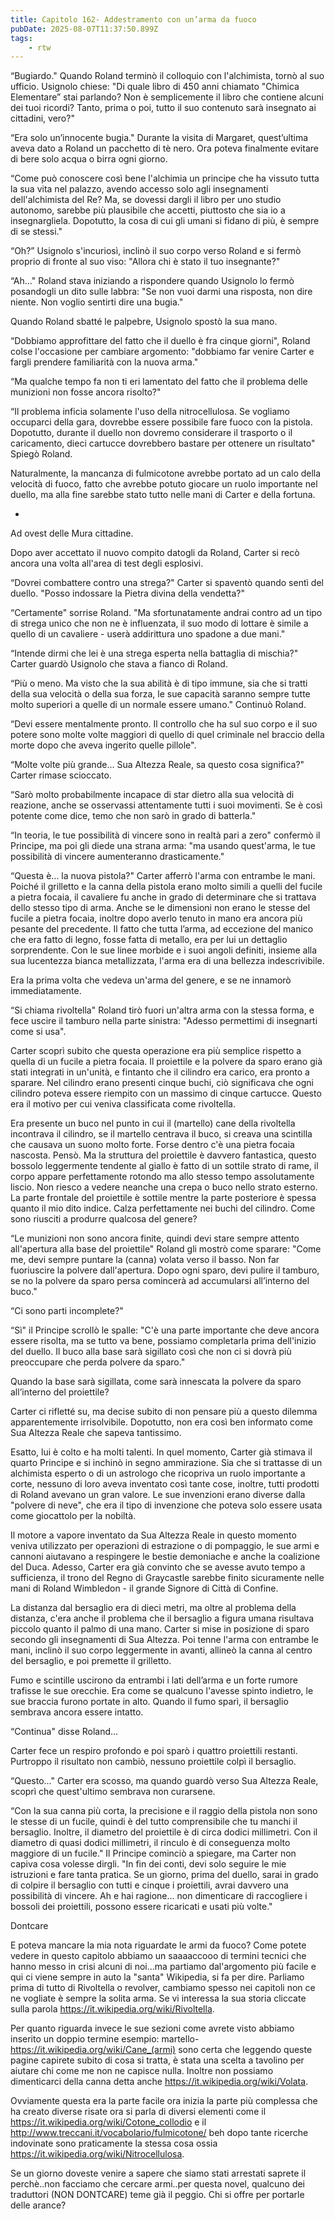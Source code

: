 ```yaml
---
title: Capitolo 162- Addestramento con un’arma da fuoco
pubDate: 2025-08-07T11:37:50.899Z
tags:
    - rtw
---
```







“Bugiardo." Quando Roland terminò il colloquio con l'alchimista, tornò al suo ufficio. Usignolo chiese: "Di quale libro di 450 anni chiamato "Chimica Elementare” stai parlando? Non è semplicemente il libro che contiene alcuni dei tuoi ricordi? Tanto, prima o poi, tutto il suo contenuto sarà insegnato ai cittadini, vero?"


“Era solo un’innocente bugia." Durante la visita di Margaret, quest’ultima aveva dato a Roland un pacchetto di tè nero. Ora poteva finalmente evitare di bere solo acqua o birra ogni giorno.


“Come può conoscere così bene l'alchimia un principe che ha vissuto tutta la sua vita nel palazzo, avendo accesso solo agli insegnamenti dell'alchimista del Re? Ma, se dovessi dargli il libro per uno studio autonomo, sarebbe più plausibile che accetti, piuttosto che sia io a insegnargliela. Dopotutto, la cosa di cui gli umani si fidano di più, è sempre di se stessi."


“Oh?” Usignolo s'incuriosì, inclinò il suo corpo verso Roland e si fermò proprio di fronte al suo viso: "Allora chi è stato il tuo insegnante?"


“Ah..." Roland stava iniziando a rispondere quando Usignolo lo fermò posandogli un dito sulle labbra: "Se non vuoi darmi una risposta, non dire niente. Non voglio sentirti dire una bugia."


Quando Roland sbatté le palpebre, Usignolo spostò la sua mano.


“Dobbiamo approfittare del fatto che il duello è fra cinque giorni", Roland colse l'occasione per cambiare argomento: "dobbiamo far venire Carter e fargli prendere familiarità con la nuova arma."


“Ma qualche tempo fa non ti eri lamentato del fatto che il problema delle munizioni non fosse ancora risolto?"


“Il problema inficia solamente l'uso della nitrocellulosa. Se vogliamo occuparci della gara, dovrebbe essere possibile fare fuoco con la pistola. Dopotutto, durante il duello non dovremo considerare il trasporto o il caricamento, dieci cartucce dovrebbero bastare per ottenere un risultato" Spiegò Roland.


Naturalmente, la mancanza di fulmicotone avrebbe portato ad un calo della velocità di fuoco, fatto che avrebbe potuto giocare un ruolo importante nel duello, ma alla fine sarebbe stato tutto nelle mani di Carter e della fortuna.


*


Ad ovest delle Mura cittadine.


Dopo aver accettato il nuovo compito datogli da Roland, Carter si recò ancora una volta all'area di test degli esplosivi.


“Dovrei combattere contro una strega?" Carter si spaventò quando sentì del duello. "Posso indossare la Pietra divina della vendetta?"


“Certamente" sorrise Roland. "Ma sfortunatamente andrai contro ad un tipo di strega unico che non ne è influenzata, il suo modo di lottare è simile a quello di un cavaliere - userà addirittura uno spadone a due mani."


“Intende dirmi che lei è una strega esperta nella battaglia di mischia?" Carter guardò Usignolo che stava a fianco di Roland.


“Più o meno. Ma visto che la sua abilità è di tipo immune, sia che si tratti della sua velocità o della sua forza, le sue capacità saranno sempre tutte molto superiori a quelle di un normale essere umano." Continuò Roland.


“Devi essere mentalmente pronto. Il controllo che ha sul suo corpo e il suo potere sono molte volte maggiori di quello di quel criminale nel braccio della morte dopo che aveva ingerito quelle pillole".


“Molte volte più grande... Sua Altezza Reale, sa questo cosa significa?" Carter rimase scioccato.


“Sarò molto probabilmente incapace di star dietro alla sua velocità di reazione, anche se osservassi attentamente tutti i suoi movimenti. Se è così potente come dice, temo che non sarò in grado di batterla."


“In teoria, le tue possibilità di vincere sono in realtà pari a zero" confermò il Principe, ma poi gli diede una strana arma: "ma usando quest'arma, le tue possibilità di vincere aumenteranno drasticamente."


“Questa è... la nuova  pistola?" Carter afferrò l'arma con entrambe le mani. Poiché il grilletto e la canna della pistola erano molto simili a quelli del fucile a pietra focaia, il cavaliere fu anche in grado di determinare che si trattava dello stesso tipo di arma. Anche se le dimensioni non erano le stesse del fucile a pietra focaia, inoltre dopo averlo tenuto in mano era ancora più pesante del precedente. Il fatto che tutta l’arma, ad eccezione del manico che era fatto di legno, fosse fatta di metallo, era per lui un dettaglio sorprendente. Con le sue linee morbide e i suoi angoli definiti, insieme alla sua lucentezza bianca metallizzata, l'arma era di una bellezza indescrivibile.


Era la prima volta che vedeva un'arma del genere, e se ne innamorò immediatamente.


“Si chiama rivoltella" Roland tirò fuori un'altra arma con la stessa forma, e fece uscire il tamburo nella parte sinistra: "Adesso permettimi di insegnarti come si usa".


Carter scoprì subito che questa operazione era più semplice rispetto a quella di un fucile a pietra focaia. Il proiettile e la polvere da sparo erano già stati integrati in un'unità, e fintanto che il cilindro era carico, era pronto a sparare. Nel cilindro erano presenti cinque buchi, ciò significava che ogni cilindro poteva essere riempito con un massimo di cinque cartucce. Questo era il motivo per cui veniva classificata come rivoltella.


Era presente un buco nel punto in cui il (martello) cane della rivoltella incontrava il cilindro, se il martello centrava il buco, si creava una scintilla che causava un suono molto forte. Forse dentro c'è una pietra focaia nascosta. Pensò. Ma la struttura del proiettile è davvero fantastica, questo bossolo leggermente tendente al giallo è fatto di un sottile strato di rame, il corpo appare perfettamente rotondo ma allo stesso tempo assolutamente liscio. Non riesco a vedere neanche una crepa o buco nello strato esterno. La parte frontale del proiettile è sottile mentre la parte posteriore è spessa quanto il mio dito indice. Calza perfettamente nei buchi del cilindro. Come sono riusciti a produrre qualcosa del genere?


“Le munizioni non sono ancora finite, quindi devi stare sempre attento all'apertura alla base del proiettile" Roland gli mostrò come sparare: "Come me, devi sempre puntare la (canna) volata verso il basso. Non far fuoriuscire la polvere dall'apertura. Dopo ogni sparo, devi pulire il tamburo, se no la polvere da sparo persa comincerà ad accumularsi all’interno del buco."


“Ci sono parti incomplete?"


“Sì" il Principe scrollò le spalle: "C'è una parte importante che deve ancora essere risolta, ma se tutto va bene, possiamo completarla prima dell'inizio del duello. Il buco alla base sarà sigillato così che non ci si dovrà più preoccupare che perda polvere da sparo."


Quando la base sarà sigillata, come sarà innescata la polvere da sparo all’interno del proiettile?


Carter ci rifletté su, ma decise subito di non pensare più a questo dilemma apparentemente irrisolvibile. Dopotutto, non era così ben informato come Sua Altezza Reale che sapeva tantissimo.


Esatto, lui è colto e ha molti talenti. In quel momento, Carter già stimava il quarto Principe e si inchinò in segno ammirazione. Sia che si trattasse di un alchimista esperto o di un astrologo che ricopriva un ruolo importante a corte, nessuno di loro aveva inventato così tante cose, inoltre, tutti prodotti di Roland avevano un gran valore. Le sue invenzioni erano diverse dalla "polvere di neve", che era il tipo di invenzione che poteva solo essere usata come giocattolo per la nobiltà.


Il motore a vapore inventato da Sua Altezza Reale in questo momento veniva utilizzato per operazioni di estrazione o di pompaggio, le sue armi e cannoni aiutavano a respingere le bestie demoniache e anche la coalizione del Duca. Adesso, Carter era già convinto che se avesse avuto tempo a sufficienza, il trono del Regno di Graycastle sarebbe finito sicuramente nelle mani di Roland Wimbledon - il grande Signore di Città di Confine.


La distanza dal bersaglio era di dieci metri, ma oltre al problema della distanza, c'era anche il problema che il bersaglio a figura umana risultava piccolo quanto il palmo di una mano. Carter si mise in posizione di sparo secondo gli insegnamenti di Sua Altezza. Poi tenne l'arma con entrambe le mani, inclinò il suo corpo leggermente in avanti, allineò la canna al centro del bersaglio, e poi premette il grilletto.


Fumo e scintille uscirono da entrambi i lati dell’arma e un forte rumore trafisse le sue orecchie. Era come se qualcuno l'avesse spinto indietro, le sue braccia furono portate in alto. Quando il fumo sparì, il bersaglio sembrava ancora essere intatto.


“Continua" disse Roland...


Carter fece un respiro profondo e poi sparò i quattro proiettili restanti. Purtroppo il risultato non cambiò, nessuno proiettile colpì il bersaglio.


“Questo..." Carter era scosso, ma quando guardò verso Sua Altezza Reale, scoprì che quest'ultimo sembrava non curarsene.


“Con la sua canna più corta, la precisione e il raggio della pistola non sono le stesse di un fucile, quindi è del tutto comprensibile che tu manchi il bersaglio. Inoltre, il diametro del proiettile è di circa dodici millimetri. Con il diametro di quasi dodici millimetri, il rinculo è di conseguenza molto maggiore di un fucile." Il Principe cominciò a spiegare, ma Carter non capiva cosa volesse dirgli. "In fin dei conti, devi solo seguire le mie istruzioni e fare tanta pratica. Se un giorno, prima del duello, sarai in grado di colpire il bersaglio con tutti e cinque i proiettili, avrai davvero una possibilità di vincere. Ah e hai ragione... non dimenticare di raccogliere i bossoli dei proiettili, possono essere ricaricati e usati più volte."




Dontcare




E poteva mancare la mia nota riguardate le armi da fuoco? Come potete vedere in questo capitolo abbiamo un saaaaccooo di termini tecnici che hanno messo in crisi alcuni di noi...ma partiamo dal'argomento più facile e qui ci viene sempre in auto la "santa" Wikipedia, si fa per dire.
Parliamo prima di tutto di Rivoltella o revolver, cambiamo spesso nei capitoli non ce ne vogliate è sempre la solita arma. Se vi interessa la sua storia cliccate sulla parola https://it.wikipedia.org/wiki/Rivoltella.


Per quanto riguarda invece le sue sezioni come avrete visto abbiamo inserito un doppio termine esempio: martello- https://it.wikipedia.org/wiki/Cane_(armi) sono certa che leggendo queste pagine capirete subito di cosa si tratta, è stata una scelta a tavolino per aiutare chi come me non ne capisce nulla. Inoltre non possiamo dimenticarci della canna detta anche  https://it.wikipedia.org/wiki/Volata. 


Ovviamente questa era la parte facile ora inizia la parte più complessa che ha creato diverse risate ora si parla di diversi elementi come il https://it.wikipedia.org/wiki/Cotone_collodio e   il http://www.treccani.it/vocabolario/fulmicotone/ beh dopo tante ricerche indovinate sono praticamente la stessa cosa ossia https://it.wikipedia.org/wiki/Nitrocellulosa. 


Se un giorno doveste venire a sapere che siamo stati arrestati saprete il perchè..non facciamo che cercare armi..per questa novel, qualcuno dei traduttori (NON DONTCARE) teme già il peggio. Chi si offre per portarle delle arance?


                                


        

